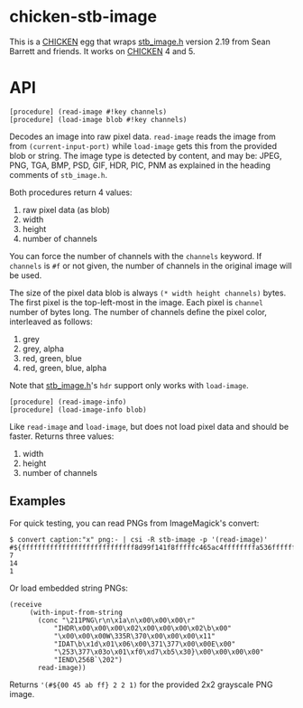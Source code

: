   [CHICKEN]: http://call-cc.org
  [stb_image.h]: https://github.com/nothings/stb

# chicken-stb-image

This is a [CHICKEN] egg that wraps [stb_image.h] version 2.19 from
Sean Barrett and friends. It works on [CHICKEN] 4 and 5.

# API

    [procedure] (read-image #!key channels)
    [procedure] (load-image blob #!key channels)

Decodes an image into raw pixel data. `read-image` reads the image
from from `(current-input-port)` while `load-image` gets this from the
provided blob or string. The image type is detected by content, and
may be: JPEG, PNG, TGA, BMP, PSD, GIF, HDR, PIC, PNM as explained in
the heading comments of `stb_image.h`.

Both procedures return 4 values:

1. raw pixel data (as blob)
2. width
3. height
4. number of channels

You can force the number of channels with the `channels` keyword. If
`channels` is `#f` or not given, the number of channels in the
original image will be used.

The size of the pixel data blob is always `(* width height channels)`
bytes. The first pixel is the top-left-most in the image. Each pixel
is `channel` number of bytes long. The number of channels define the
pixel color, interleaved as follows:

1. grey
2. grey, alpha
3. red, green, blue
4. red, green, blue, alpha

Note that [stb_image.h]'s `hdr` support only works with `load-image`.

    [procedure] (read-image-info)
	[procedure] (load-image-info blob)

Like `read-image` and `load-image`, but does not load pixel data and
should be faster. Returns three values:

1. width
2. height
3. number of channels

## Examples

For quick testing, you can read PNGs from ImageMagick's convert:

    $ convert caption:"x" png:- | csi -R stb-image -p '(read-image)'
    #${ffffffffffffffffffffffffffff8d99f141f8fffffc465ac4ffffffffa536fffffffff74367b2ffffff78aff33af3ffffffffffffffffffffffffffffffffffffffffffffffffffffffffffffffffffffffffffffffffffffffffffffffffffffff}
    7
    14
    1

Or load embedded string PNGs:

    (receive
         (with-input-from-string
           (conc "\211PNG\r\n\x1a\n\x00\x00\x00\r"
               "IHDR\x00\x00\x00\x02\x00\x00\x00\x02\b\x00"
               "\x00\x00\x00W\335R\370\x00\x00\x00\x11"
               "IDAT\b\x1d\x01\x06\x00\371\377\x00\x00E\x00"
               "\253\377\x03o\x01\xf0\xd7\xb5\x30}\x00\x00\x00\x00"
               "IEND\256B`\202")
           read-image))

Returns `'(#${00 45 ab ff} 2 2 1)` for the provided 2x2 grayscale PNG
image.
